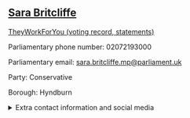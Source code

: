 ## <a href="https://members.parliament.uk/member/4838/contact">Sara Britcliffe</a>

<a href="https://www.theyworkforyou.com/mp/25876/sara_britcliffe/hyndburn">TheyWorkForYou (voting record, statements)</a> 

Parliamentary phone number: 02072193000 

Parliamentary email: sara.britcliffe.mp@parliament.uk 

Party: Conservative 

Borough: Hyndburn 

<details><summary>Extra contact information and social media</summary> 
<li>Website:</li>
<li>Twitter:</li>
<li>Constituency office phone number:</li>
<li>Constituency office email:</li>
<li>Facebook:</li>
<li>Instagram:</li>
<li>Youtube:</li>
<li>Linkedin:</li>
<li>Government department phone number:</li>
<li>Government department email:</li>
<li>Threads:</li>
<li>Party office phone number:</li>
<li>Party office email:</li>
<li>Tiktok:</li>
</details>